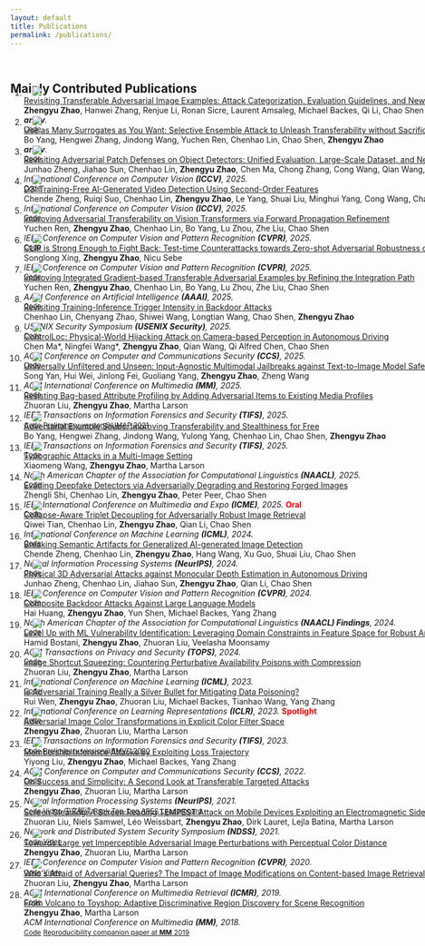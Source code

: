 ```yaml
---
layout: default
title: Publications
permalink: /publications/
---
```



<h1 id="publications"></h1>

<h2 id="publications" style="margin: 60px 0px -30px;">Mainly Contributed Publications</h2>

<div class="publications">
<ol class="bibliography">

<li>
<div class="pub-row" style="margin: 0px 0px -30px;width:950px">
  <div class="col-sm-3 abbr" style="position: relative;padding-right: 15px;padding-left: 15px;">
    <img src="https://zhengyuzhao.github.io/assets/img/transfer_pipeline.png" class="teaser img-fluid z-depth-1">
<!--             <abbr class="badge">arXiv</abbr> -->
  </div>
  <div id="zhao" class="col-sm-9" style="position: relative;width: 100%;padding-right: 0px;padding-left: 0px;">
      <div class="title"><a href="https://arxiv.org/abs/2310.11850">Revisiting Transferable Adversarial Image Examples: Attack Categorization, Evaluation Guidelines, and New Insights</a></div>
      <div class="author"><strong>Zhengyu Zhao</strong>, Hanwei Zhang, Renjue Li, Ronan Sicre, Laurent Amsaleg, Michael Backes, Qi Li, Chao Shen</div>
      <div class="periodical"><em><strong>arXiv</strong>.</em>
      </div>
    <div class="links">
      <a href="https://github.com/ZhengyuZhao/TransferAttackEval" class="btn btn-sm z-depth-0" role="button" target="_blank" style="font-size:12px;">Code</a>
    </div>
  </div>
</div>
</li> 

<li>
<div class="pub-row" style="margin: 0px 0px -30px;width:950px">
  <div class="col-sm-3 abbr" style="position: relative;padding-right: 15px;padding-left: 15px;">
    <img src="https://zhengyuzhao.github.io/assets/img/SEA.png" class="teaser img-fluid z-depth-1">
<!--             <abbr class="badge">arXiv</abbr> -->
  </div>
  <div id="zhao" class="col-sm-9" style="position: relative;width: 100%;padding-right: 0px;padding-left: 0px;">
      <div class="title"><a href="https://arxiv.org/abs/2505.12644">Use as Many Surrogates as You Want: Selective Ensemble Attack to Unleash Transferability without Sacrificing Resource Efficiency</a></div>
      <div class="author">Bo Yang, Hengwei Zhang, Jindong Wang, Yuchen Ren, Chenhao Lin, Chao Shen, <strong>Zhengyu Zhao</strong></div>
      <div class="periodical"><em><strong>arXiv</strong>.</em>
      </div>
        <div class="links">
       <a href="https://zhengyuzhao.github.io/publications/" class="btn btn-sm z-depth-0" role="button" target="_blank" style="font-size:12px;">Code</a>
    </div>
  </div>
</div>
</li> 


<li>
<div class="pub-row" style="margin: 0px 0px -30px;width:950px">
  <div class="col-sm-3 abbr" style="position: relative;padding-right: 15px;padding-left: 15px;">
    <img src="https://zhengyuzhao.github.io/assets/img/patch_defense.png" class="teaser img-fluid z-depth-1">
  </div>
  <div id="zhao" class="col-sm-9" style="position: relative;width: 100%;padding-right: 0px;padding-left: 0px;">
      <div class="title"><a href="https://zhengyuzhao.github.io/publications/">Revisiting Adversarial Patch Defenses on Object Detectors: Unified Evaluation, Large-Scale Dataset, and New Insights</a></div>
      <div class="author">Junhao Zheng, Jiahao Sun, Chenhao Lin, <strong>Zhengyu Zhao</strong>, Chen Ma, Chong Zhang, Cong Wang, Qian Wang, Chao Shen</div>
      <div class="periodical"><em>International Conference on Computer Vision <strong>(ICCV)</strong>, 2025.</em>
      </div>
    <div class="links">
       <a href="https://zhengyuzhao.github.io/publications/" class="btn btn-sm z-depth-0" role="button" target="_blank" style="font-size:12px;">Code</a>
    </div>
  </div>
</div>
</li>


<li>
<div class="pub-row" style="margin: 0px 0px -30px;width:950px">
  <div class="col-sm-3 abbr" style="position: relative;padding-right: 15px;padding-left: 15px;">
    <img src="https://zhengyuzhao.github.io/assets/img/video_detect.png" class="teaser img-fluid z-depth-1">
  </div>
  <div id="zhao" class="col-sm-9" style="position: relative;width: 100%;padding-right: 0px;padding-left: 0px;">
      <div class="title"><a href="https://zhengyuzhao.github.io/publications/">D3: Training-Free AI-Generated Video Detection Using Second-Order Features</a></div>
      <div class="author">Chende Zheng, Ruiqi Suo, Chenhao Lin, <strong>Zhengyu Zhao</strong>, Le Yang, Shuai Liu, Minghui Yang, Cong Wang, Chao Shen</div>
      <div class="periodical"><em>International Conference on Computer Vision <strong>(ICCV)</strong>, 2025.</em>
      </div>
    <div class="links">
       <a href="https://zhengyuzhao.github.io/publications/" class="btn btn-sm z-depth-0" role="button" target="_blank" style="font-size:12px;">Code</a>
    </div>
  </div>
</div>
</li>

<li>
<div class="pub-row" style="margin: 0px 0px -30px;width:950px">
  <div class="col-sm-3 abbr" style="position: relative;padding-right: 15px;padding-left: 15px;">
    <img src="https://zhengyuzhao.github.io/assets/img/ViTTrans.png" class="teaser img-fluid z-depth-1">
<!--             <abbr class="badge">CVPR</abbr> -->
  </div>
  <div id="zhao" class="col-sm-9" style="position: relative;width: 100%;padding-right: 0px;padding-left: 0px;">
      <div class="title"><a href="https://arxiv.org/abs/2503.15404">Improving Adversarial Transferability on Vision Transformers via Forward Propagation Refinement</a></div>
      <div class="author">Yuchen Ren, <strong>Zhengyu Zhao</strong>, Chenhao Lin, Bo Yang, Lu Zhou, Zhe Liu, Chao Shen</div>
      <div class="periodical"><em>IEEE Conference on Computer Vision and Pattern Recognition <strong>(CVPR)</strong>, 2025.</em>
      </div>
    <div class="links">
       <a href="https://github.com/RYC-98/FPR" class="btn btn-sm z-depth-0" role="button" target="_blank" style="font-size:12px;">Code</a>
    </div>
  </div>
</div>
</li>

<li>
<div class="pub-row" style="margin: 0px 0px -30px;width:950px">
  <div class="col-sm-3 abbr" style="position: relative;padding-right: 15px;padding-left: 15px;">
    <img src="https://zhengyuzhao.github.io/assets/img/CLIProbust.png" class="teaser img-fluid z-depth-1">
<!--             <abbr class="badge">CVPR</abbr> -->
  </div>
  <div id="zhao" class="col-sm-9" style="position: relative;width: 100%;padding-right: 0px;padding-left: 0px;">
      <div class="title"><a href="https://arxiv.org/abs/2503.03613">CLIP is Strong Enough to Fight Back: Test-time Counterattacks towards Zero-shot Adversarial Robustness of CLIP</a></div>
      <div class="author">Songlong Xing, <strong>Zhengyu Zhao</strong>, Nicu Sebe</div>
      <div class="periodical"><em>IEEE Conference on Computer Vision and Pattern Recognition <strong>(CVPR)</strong>, 2025.</em>
      </div>
    <div class="links">
       <a href="https://github.com/Sxing2/CLIP-Test-time-Counterattacks" class="btn btn-sm z-depth-0" role="button" target="_blank" style="font-size:12px;">Code</a>
    </div>
  </div>
</div>
</li>

<li>
<div class="pub-row" style="margin: 0px 0px -30px;width:950px">
  <div class="col-sm-3 abbr" style="position: relative;padding-right: 15px;padding-left: 15px;">
    <img src="https://zhengyuzhao.github.io/assets/img/mumoig.png" class="teaser img-fluid z-depth-1">
<!--             <abbr class="badge">AAAI</abbr> -->
  </div>
  <div id="zhao" class="col-sm-9" style="position: relative;width: 100%;padding-right: 0px;padding-left: 0px;">
      <div class="title"><a href="https://arxiv.org/abs/2412.18844">Improving Integrated Gradient-based Transferable Adversarial Examples by Refining the Integration Path</a></div>
      <div class="author">Yuchen Ren, <strong>Zhengyu Zhao</strong>, Chenhao Lin, Bo Yang, Lu Zhou, Zhe Liu, Chao Shen</div>
      <div class="periodical"><em>AAAI Conference on Artificial Intelligence <strong>(AAAI)</strong>, 2025.</em>
      </div>
    <div class="links">
       <a href="https://github.com/RYC-98/MuMoDIG" class="btn btn-sm z-depth-0" role="button" target="_blank" style="font-size:12px;">Code</a>
    </div>
  </div>
</div>
</li>

<li>
<div class="pub-row" style="margin: 0px 0px -30px;width:950px">
  <div class="col-sm-3 abbr" style="position: relative;padding-right: 15px;padding-left: 15px;">
    <img src="https://zhengyuzhao.github.io/assets/img/mismatch.png" class="teaser img-fluid z-depth-1">
<!--             <abbr class="badge">AAAI</abbr> -->
  </div>
  <div id="zhao" class="col-sm-9" style="position: relative;width: 100%;padding-right: 0px;padding-left: 0px;">
      <div class="title"><a href="https://arxiv.org/abs/2503.12058">Revisiting Training-Inference Trigger Intensity in Backdoor Attacks</a></div>
      <div class="author">Chenhao Lin, Chenyang Zhao, Shiwei Wang, Longtian Wang, Chao Shen, <strong>Zhengyu Zhao</strong></div>
      <div class="periodical"><em>USENIX Security Symposium <strong>(USENIX Security)</strong>, 2025.</em>
      </div>
    <div class="links">
       <a href="https://github.com/cv12ha0/TITIM" class="btn btn-sm z-depth-0" role="button" target="_blank" style="font-size:12px;">Code</a>
    </div>
  </div>
</div>
</li>

<li>
<div class="pub-row" style="margin: 0px 0px -30px;width:950px">
  <div class="col-sm-3 abbr" style="position: relative;padding-right: 15px;padding-left: 15px;">
    <img src="https://zhengyuzhao.github.io/assets/img/MOT.png" class="teaser img-fluid z-depth-1">
<!--             <abbr class="badge">AAAI</abbr> -->
  </div>
  <div id="zhao" class="col-sm-9" style="position: relative;width: 100%;padding-right: 0px;padding-left: 0px;">
      <div class="title"><a href="https://arxiv.org/abs/2406.05810">ControlLoc: Physical-World Hijacking Attack on Camera-based Perception in Autonomous Driving</a></div>
      <div class="author">Chen Ma*, Ningfei Wang*, <strong>Zhengyu Zhao</strong>, Qian Wang, Qi Alfred Chen, Chao Shen</div>
      <div class="periodical"><em>ACM Conference on Computer and Communications Security <strong>(CCS)</strong>, 2025.</em>
      </div>
    <div class="links">
       <a href="https://zhengyuzhao.github.io/publications/" class="btn btn-sm z-depth-0" role="button" target="_blank" style="font-size:12px;">Code</a>
    </div>
  </div>
</div>
</li>


<li>
<div class="pub-row" style="margin: 0px 0px -30px;width:950px">
  <div class="col-sm-3 abbr" style="position: relative;padding-right: 15px;padding-left: 15px;">
    <img src="https://zhengyuzhao.github.io/assets/img/U3.PNG" class="teaser img-fluid z-depth-1">
<!--             <abbr class="badge">ACM MM</abbr> -->
  </div>
  <div id="zhao" class="col-sm-9" style="position: relative;width: 100%;padding-right: 0px;padding-left: 0px;">
      <div class="title"><a href="https://zhengyuzhao.github.io/publications/">Universally Unfiltered and Unseen: Input-Agnostic Multimodal Jailbreaks against Text-to-Image Model Safeguards</a></div>
      <div class="author">Song Yan, Hui Wei, Jinlong Fei, Guoliang Yang, <strong>Zhengyu Zhao</strong>, Zheng Wang</div>
      <div class="periodical"><em>ACM International Conference on Multimedia <strong>(MM)</strong>, 2025.</em>
      </div>
    <div class="links">
      <a href="https://zhengyuzhao.github.io/publications/" class="btn btn-sm z-depth-0" role="button" target="_blank" style="font-size:12px;">Code</a>
    </div>
  </div>
</div>
</li>

<li>
<div class="pub-row" style="margin: 0px 0px -30px;width:950px">
  <div class="col-sm-3 abbr" style="position: relative;padding-right: 15px;padding-left: 15px;">
    <img src="https://zhengyuzhao.github.io/assets/img/pivot.png" class="teaser img-fluid z-depth-1">
<!--             <abbr class="badge">arXiv</abbr> -->
  </div>
  <div id="zhao" class="col-sm-9" style="position: relative;width: 100%;padding-right: 0px;padding-left: 0px;">
      <div class="title"><a href="https://zhengyuzhao.github.io/publications/">Resisting Bag-based Attribute Profiling by Adding Adversarial Items to Existing Media Profiles</a></div>
      <div class="author">Zhuoran Liu, <strong>Zhengyu Zhao</strong>, Martha Larson</div>
      <div class="periodical"><em>IEEE Transactions on Information Forensics and Security <strong>(TIFS)</strong>, 2025.</em>
      </div>
        <div class="links">
       <a href="https://github.com/liuzrcc/Resisting-Bag-based-Profiling" class="btn btn-sm z-depth-0" role="button" target="_blank" style="font-size:12px;">Code</a>
       <a href="https://dl.acm.org/doi/10.1145/3450613.3456832" class="btn btn-sm z-depth-0" role="button" target="_blank" style="font-size:12px;">Preliminary version@UMAP 2021</a>
    </div>
  </div>
</div>
</li> 



<li>
<div class="pub-row" style="margin: 0px 0px -30px;width:950px">
  <div class="col-sm-3 abbr" style="position: relative;padding-right: 15px;padding-left: 15px;">
    <img src="https://zhengyuzhao.github.io/assets/img/soup.png" class="teaser img-fluid z-depth-1">
<!--             <abbr class="badge">arXiv</abbr> -->
  </div>
  <div id="zhao" class="col-sm-9" style="position: relative;width: 100%;padding-right: 0px;padding-left: 0px;">
      <div class="title"><a href="https://arxiv.org/abs/2402.18370">Adversarial Example Soups: Improving Transferability and Stealthiness for Free</a></div>
      <div class="author">Bo Yang, Hengwei Zhang, Jindong Wang, Yulong Yang, Chenhao Lin, Chao Shen, <strong>Zhengyu Zhao</strong></div>
      <div class="periodical"><em>IEEE Transactions on Information Forensics and Security <strong>(TIFS)</strong>, 2025.</em>
      </div>
        <div class="links">
       <a href="https://github.com/yangbo93/Adversarial-Example-Soups" class="btn btn-sm z-depth-0" role="button" target="_blank" style="font-size:12px;">Code</a>
    </div>
  </div>
</div>
</li> 

<li>
<div class="pub-row" style="margin: 0px 0px -30px;width:950px">
  <div class="col-sm-3 abbr" style="position: relative;padding-right: 15px;padding-left: 15px;">
    <img src="https://zhengyuzhao.github.io/assets/img/typo.png" class="teaser img-fluid z-depth-1">
<!--             <abbr class="badge">arXiv</abbr> -->
  </div>
  <div id="zhao" class="col-sm-9" style="position: relative;width: 100%;padding-right: 0px;padding-left: 0px;">
      <div class="title"><a href="https://arxiv.org/abs/2502.08193">Typographic Attacks in a Multi-Image Setting</a></div>
      <div class="author">Xiaomeng Wang, <strong>Zhengyu Zhao</strong>, Martha Larson</div>
      <div class="periodical"><em>North American Chapter of the Association for Computational Linguistics <strong>(NAACL)</strong>, 2025.</em>
      </div>
        <div class="links">
       <a href="https://github.com/XiaomengWang-AI/Typographic-Attacks-in-a-Multi-Image-Setting" class="btn btn-sm z-depth-0" role="button" target="_blank" style="font-size:12px;">Code</a>
    </div>
  </div>
</div>
</li> 

<li>
<div class="pub-row" style="margin: 0px 0px -30px;width:950px">
  <div class="col-sm-3 abbr" style="position: relative;padding-right: 15px;padding-left: 15px;">
    <img src="https://zhengyuzhao.github.io/assets/img/dr.png" class="teaser img-fluid z-depth-1">
<!--             <abbr class="badge">arXiv</abbr> -->
  </div>
  <div id="zhao" class="col-sm-9" style="position: relative;width: 100%;padding-right: 0px;padding-left: 0px;">
      <div class="title"><a href="https://zhengyuzhao.github.io/publications/">Evading Deepfake Detectors via Adversarially Degrading and Restoring Forged Images</a></div>
      <div class="author">Zhengli Shi, Chenhao Lin, <strong>Zhengyu Zhao</strong>, Peter Peer, Chao Shen</div>
      <div class="periodical"><em>IEEE International Conference on Multimedia and Expo <strong>(ICME)</strong>, 2025.</em> <strong><span style="color:#ff0000;">Oral</span></strong>
      </div>
        <div class="links">
       <a href="https://zhengyuzhao.github.io/publications/g" class="btn btn-sm z-depth-0" role="button" target="_blank" style="font-size:12px;">Code</a>
    </div>
  </div>
</div>
</li> 

<li>
<div class="pub-row" style="margin: 0px 0px -30px;width:950px">
  <div class="col-sm-3 abbr" style="position: relative;padding-right: 15px;padding-left: 15px;">
    <img src="https://zhengyuzhao.github.io/assets/img/tride.png" class="teaser img-fluid z-depth-1">
<!--             <abbr class="badge">ICML</abbr> -->
  </div>
  <div id="zhao" class="col-sm-9" style="position: relative;width: 100%;padding-right: 0px;padding-left: 0px;">
      <div class="title"><a href="https://arxiv.org/abs/2312.07364">Collapse-Aware Triplet Decoupling for Adversarially Robust Image Retrieval</a></div>
      <div class="author">Qiwei Tian, Chenhao Lin, <strong>Zhengyu Zhao</strong>, Qian Li, Chao Shen</div>
      <div class="periodical"><em>International Conference on Machine Learning <strong>(ICML)</strong>, 2024.</em>
      </div>
    <div class="links">
       <a href="https://github.com/michaeltian108/CA-TRIDE" class="btn btn-sm z-depth-0" role="button" target="_blank" style="font-size:12px;">Code</a>
    </div>
  </div>
</div>
</li>

<li>
<div class="pub-row" style="margin: 0px 0px -30px;width:950px">
  <div class="col-sm-3 abbr" style="position: relative;padding-right: 15px;padding-left: 15px;">
    <img src="https://zhengyuzhao.github.io/assets/img/patch.png" class="teaser img-fluid z-depth-1">
<!--             <abbr class="badge">NeurIPS</abbr> -->
  </div>
  <div id="zhao" class="col-sm-9" style="position: relative;width: 100%;padding-right: 0px;padding-left: 0px;">
      <div class="title"><a href="https://openreview.net/forum?id=NtNTfRTjE8">Breaking Semantic Artifacts for Generalized AI-generated Image Detection</a></div>
      <div class="author">Chende Zheng, Chenhao Lin, <strong>Zhengyu Zhao</strong>, Hang Wang, Xu Guo, Shuai Liu, Chao Shen</div>
      <div class="periodical"><em>Neural Information Processing Systems <strong>(NeurIPS)</strong>, 2024.</em>
      </div>
        <div class="links">
      <a href="https://github.com/Zig-HS/FakeImageDetection" class="btn btn-sm z-depth-0" role="button" target="_blank" style="font-size:12px;">Code</a>
    </div>
  </div>
</div>
</li>

<li>
<div class="pub-row" style="margin: 0px 0px -30px;width:950px">
  <div class="col-sm-3 abbr" style="position: relative;padding-right: 15px;padding-left: 15px;">
    <img src="https://zhengyuzhao.github.io/assets/img/3d.png" class="teaser img-fluid z-depth-1">
<!--             <abbr class="badge">CVPR</abbr> -->
  </div>
  <div id="zhao" class="col-sm-9" style="position: relative;width: 100%;padding-right: 0px;padding-left: 0px;">
      <div class="title"><a href="https://arxiv.org//abs/2403.17301">Physical 3D Adversarial Attacks against Monocular Depth Estimation in Autonomous Driving</a></div>
      <div class="author">Junhao Zheng, Chenhao Lin, Jiahao Sun, <strong>Zhengyu Zhao</strong>, Qian Li, Chao Shen</div>
      <div class="periodical"><em>IEEE Conference on Computer Vision and Pattern Recognition <strong>(CVPR)</strong>, 2024.</em>
      </div>
    <div class="links">
       <a href="https://github.com/Gandolfczjh/3D2Fool" class="btn btn-sm z-depth-0" role="button" target="_blank" style="font-size:12px;">Code</a>
    </div>
  </div>
</div>
</li>

<li>
<div class="pub-row" style="margin: 0px 0px -30px;width:950px">
  <div class="col-sm-3 abbr" style="position: relative;padding-right: 15px;padding-left: 15px;">
    <img src="https://zhengyuzhao.github.io/assets/img/cba.png" class="teaser img-fluid z-depth-1">
<!--             <abbr class="badge">NAACL</abbr> -->
  </div>
  <div id="zhao" class="col-sm-9" style="position: relative;width: 100%;padding-right: 0px;padding-left: 0px;">
      <div class="title"><a href="https://arxiv.org/abs/2310.07676">Composite Backdoor Attacks Against Large Language Models</a></div>
      <div class="author">Hai Huang, <strong>Zhengyu Zhao</strong>, Yun Shen, Michael Backes, Yang Zhang</div>
      <div class="periodical"><em>North American Chapter of the Association for Computational Linguistics <strong>(NAACL) Findings</strong>, 2024.</em>
      </div>
        <div class="links">
       <a href="https://github.com/MiracleHH/CBA" class="btn btn-sm z-depth-0" role="button" target="_blank" style="font-size:12px;">Code</a>
    </div>
  </div>
</div>
</li> 

<li>
<div class="pub-row" style="margin: 0px 0px -30px;width:950px">
  <div class="col-sm-3 abbr" style="position: relative;padding-right: 15px;padding-left: 15px;">
    <img src="https://zhengyuzhao.github.io/assets/img/mal.png" class="teaser img-fluid z-depth-1">
<!--             <abbr class="badge">TOPS</abbr> -->
  </div>
  <div id="zhao" class="col-sm-9" style="position: relative;width: 100%;padding-right: 0px;padding-left: 0px;">
      <div class="title"><a href="https://arxiv.org/abs/2205.15128">Level Up with ML Vulnerability Identification: Leveraging Domain Constraints in Feature Space for Robust Android Malware Detection</a></div>
      <div class="author">Hamid Bostani, <strong>Zhengyu Zhao</strong>, Zhuoran Liu, Veelasha Moonsamy</div>
      <div class="periodical"><em>ACM Transactions on Privacy and Security <strong>(TOPS)</strong>, 2024.</em>
      </div>
        <div class="links">
       <a href="https://anonymous.4open.science/r/robust-Android-malware-detector-C5D8/README.md" class="btn btn-sm z-depth-0" role="button" target="_blank" style="font-size:12px;">Code</a>
    </div>
  </div>
</div>
</li> 

<li>
<div class="pub-row" style="margin: 0px 0px -30px;width:950px">
  <div class="col-sm-3 abbr" style="position: relative;padding-right: 15px;padding-left: 15px;">
    <img src="https://zhengyuzhao.github.io/assets/img/ISS.png" class="teaser img-fluid z-depth-1">
<!--             <abbr class="badge">ICML</abbr> -->
  </div>
  <div id="zhao" class="col-sm-9" style="position: relative;width: 100%;padding-right: 0px;padding-left: 0px;">
      <div class="title"><a href="https://arxiv.org/abs/2301.13838">Image Shortcut Squeezing: Countering Perturbative Availability Poisons with Compression</a></div>
      <div class="author">Zhuoran Liu, <strong>Zhengyu Zhao</strong>, Martha Larson</div>
      <div class="periodical"><em>International Conference on Machine Learning <strong>(ICML)</strong>, 2023.</em>
      </div>
    <div class="links">
      <a href="https://github.com/liuzrcc/ImageShortcutSqueezing" class="btn btn-sm z-depth-0" role="button" target="_blank" style="font-size:12px;">Code</a>
    </div>
  </div>
</div>
</li>  
  
<li>
<div class="pub-row" style="margin: 0px 0px -30px;width:950px">
  <div class="col-sm-3 abbr" style="position: relative;padding-right: 15px;padding-left: 15px;">
    <img src="https://zhengyuzhao.github.io/assets/img/ICLR2023.PNG" class="teaser img-fluid z-depth-1">
<!--             <abbr class="badge">ICLR</abbr> -->
  </div>
  <div id="zhao" class="col-sm-9" style="position: relative;width: 100%;padding-right: 0px;padding-left: 0px;">
      <div class="title"><a href="https://openreview.net/forum?id=zKvm1ETDOq">Is Adversarial Training Really a Silver Bullet for Mitigating Data Poisoning?</a></div>
      <div class="author">Rui Wen, <strong>Zhengyu Zhao</strong>, Zhuoran Liu, Michael Backes, Tianhao Wang, Yang Zhang</div>
      <div class="periodical"><em>International Conference on Learning Representations <strong>(ICLR)</strong>, 2023.</em> <strong><span style="color:#ff0000;">Spotlight</span></strong>
      </div>
    <div class="links">
      <a href="https://github.com/WenRuiUSTC/EntF" class="btn btn-sm z-depth-0" role="button" target="_blank" style="font-size:12px;">Code</a>
    </div>
  </div>
</div>
</li>  

<li>
<div class="pub-row" style="margin: 0px 0px -30px;width:950px">
  <div class="col-sm-3 abbr" style="position: relative;padding-right: 15px;padding-left: 15px;">
    <img src="https://zhengyuzhao.github.io/assets/img/illustration.PNG" class="teaser img-fluid z-depth-1">
<!--             <abbr class="badge">TIFS</abbr> -->
  </div>
  <div id="zhao" class="col-sm-9" style="position: relative;width: 100%;padding-right: 0px;padding-left: 0px;">
      <div class="title"><a href="https://arxiv.org/abs/2011.06690">Adversarial Image Color Transformations in Explicit Color Filter Space</a></div>
      <div class="author"><strong>Zhengyu Zhao</strong>, Zhuoran Liu, Martha Larson</div>
      <div class="periodical"><em>IEEE Transactions on Information Forensics and Security <strong>(TIFS)</strong>, 2023.</em>
      </div>
    <div class="links">
      <a href="https://github.com/ZhengyuZhao/AdvColorFilter/tree/master/Journal_version" class="btn btn-sm z-depth-0" role="button" target="_blank" style="font-size:12px;">Code</a>
      <a href="https://www.bmvc2020-conference.com/assets/papers/0099.pdf" class="btn btn-sm z-depth-0" role="button" target="_blank" style="font-size:12px;">Preliminary version@BMVC 2020</a>
    </div>
  </div>
</div>
</li> 
  
  
<li>
<div class="pub-row" style="margin: 0px 0px -30px;width:950px">
  <div class="col-sm-3 abbr" style="position: relative;padding-right: 15px;padding-left: 15px;">
    <img src="https://zhengyuzhao.github.io/assets/img/loss_t.PNG" class="teaser img-fluid z-depth-1">
<!--             <abbr class="badge">CCS</abbr> -->
  </div>
  <div id="zhao" class="col-sm-9" style="position: relative;width: 100%;padding-right: 0px;padding-left: 0px;">
      <div class="title"><a href="https://arxiv.org/abs/2208.14933">Membership Inference Attacks by Exploiting Loss Trajectory</a></div>
      <div class="author">Yiyong Liu, <strong>Zhengyu Zhao</strong>, Michael Backes, Yang Zhang</div>
      <div class="periodical"><em>ACM Conference on Computer and Communications Security <strong>(CCS)</strong>, 2022.</em>
      </div>
    <div class="links">
      <a href="https://github.com/DennisLiu2022/Membership-Inference-Attacks-by-Exploiting-Loss-Trajectory" class="btn btn-sm z-depth-0" role="button" target="_blank" style="font-size:12px;">Code</a>
<!--       <a href="https://zhengyuzhao.github.io/" class="btn btn-sm z-depth-0" role="button" target="_blank" style="font-size:12px;">Video</a> -->
    </div>
  </div>
</div>
</li>
  
<li>
<div class="pub-row" style="margin: 0px 0px -30px;width:950px">
  <div class="col-sm-3 abbr" style="position: relative;padding-right: 15px;padding-left: 15px;">
    <img src="https://zhengyuzhao.github.io/assets/img/google.PNG" class="teaser img-fluid z-depth-1">
<!--             <abbr class="badge">NeurIPS</abbr> -->
  </div>
  <div id="zhao" class="col-sm-9" style="position: relative;width: 100%;padding-right: 0px;padding-left: 0px;">
      <div class="title"><a href="https://arxiv.org/abs/2012.11207">On Success and Simplicity: A Second Look at Transferable Targeted Attacks</a></div>
      <div class="author"><strong>Zhengyu Zhao</strong>, Zhuoran Liu, Martha Larson</div>
      <div class="periodical"><em>Neural Information Processing Systems <strong>(NeurIPS)</strong>, 2021.</em>
      </div>
    <div class="links">
      <a href="https://github.com/ZhengyuZhao/Targeted-Tansfer" class="btn btn-sm z-depth-0" role="button" target="_blank" style="font-size:12px;">Code</a>
      <a href="https://nips.cc/virtual/2021/poster/26087" class="btn btn-sm z-depth-0" role="button" target="_blank" style="font-size:12px;">Video</a>
      <a href="https://zhuanlan.zhihu.com/p/512550358" class="btn btn-sm z-depth-0" role="button" target="_blank" style="font-size:12px;">中文解读</a>
      <a href="https://ml.cs.tsinghua.edu.cn/ares-bench/#/leaderboard" class="btn btn-sm z-depth-0" role="button" target="_blank" style="font-size:12px;">Rank Top-1 on ARES Leaderboard</a>
    </div>
  </div>
</div>
</li>

<li>
<div class="pub-row" style="margin: 0px 0px -30px;width:950px">
  <div class="col-sm-3 abbr" style="position: relative;padding-right: 15px;padding-left: 15px;">
    <img src="https://zhengyuzhao.github.io/assets/img/screengleaning.PNG" class="teaser img-fluid z-depth-1">
<!--             <abbr class="badge">NDSS</abbr> -->
  </div>
  <div id="zhao" class="col-sm-9" style="position: relative;width: 100%;padding-right: 0px;padding-left: 0px;">
      <div class="title"><a href="https://arxiv.org/abs/2011.09877">Screen Gleaning: A Screen Reading TEMPEST Attack on Mobile Devices Exploiting an Electromagnetic Side Channel</a></div>
      <div class="author">Zhuoran Liu, Niels Samwel, Léo Weissbart, <strong>Zhengyu Zhao</strong>, Dirk Lauret, Lejla Batina, Martha Larson</div>
      <div class="periodical"><em>Network and Distributed System Security Symposium <strong>(NDSS)</strong>, 2021.</em>
      </div>
    <div class="links">
      <a href="https://github.com/cescalab/screen_gleaning" class="btn btn-sm z-depth-0" role="button" target="_blank" style="font-size:12px;">Code</a>
      <a href="https://www.youtube.com/watch?v=qEXwe58IVFc" class="btn btn-sm z-depth-0" role="button" target="_blank" style="font-size:12px;">Video</a>
    </div>
  </div>
</div>
</li>

<li>
<div class="pub-row" style="margin: 0px 0px -30px;width:950px">
  <div class="col-sm-3 abbr" style="position: relative;padding-right: 15px;padding-left: 15px;">
    <img src="https://zhengyuzhao.github.io/assets/img/perc.PNG" class="teaser img-fluid z-depth-1">
<!--             <abbr class="badge">CVPR</abbr> -->
  </div>
  <div id="zhao" class="col-sm-9" style="position: relative;width: 100%;padding-right: 0px;padding-left: 0px;">
      <div class="title"><a href="https://arxiv.org/abs/1911.02466">Towards Large yet Imperceptible Adversarial Image Perturbations with Perceptual Color Distance</a></div>
      <div class="author"><strong>Zhengyu Zhao</strong>, Zhuoran Liu, Martha Larson</div>
      <div class="periodical"><em>IEEE Conference on Computer Vision and Pattern Recognition <strong>(CVPR)</strong>, 2020.</em>
      </div>
    <div class="links">
      <a href="https://github.com/ZhengyuZhao/PerC-Adversarial" class="btn btn-sm z-depth-0" role="button" target="_blank" style="font-size:12px;">Code</a>
      <a href="https://www.youtube.com/watch?v=2j74B_9VaJ8" class="btn btn-sm z-depth-0" role="button" target="_blank" style="font-size:12px;">Video</a>
    </div>
  </div>
</div>
</li>

<li>
<div class="pub-row" style="margin: 0px 0px -30px;width:950px">
  <div class="col-sm-3 abbr" style="position: relative;padding-right: 15px;padding-left: 15px;">
    <img src="https://zhengyuzhao.github.io/assets/img/PIRE_2.PNG" class="teaser img-fluid z-depth-1">
<!--             <abbr class="badge">ICMR</abbr> -->
  </div>
  <div id="zhao" class="col-sm-9" style="position: relative;width: 100%;padding-right: 0px;padding-left: 0px;">
      <div class="title"><a href="https://arxiv.org/abs/1901.10332">Who's Afraid of Adversarial Queries? The Impact of Image Modifications on Content-based Image Retrieval</a></div>
      <div class="author">Zhuoran Liu, <strong>Zhengyu Zhao</strong>, Martha Larson</div>
      <div class="periodical"><em>ACM International Conference on Multimedia Retrieval <strong>(ICMR)</strong>, 2019.</em>
      </div>
    <div class="links">
      <a href="https://github.com/liuzrcc/PIRE" class="btn btn-sm z-depth-0" role="button" target="_blank" style="font-size:12px;">Code</a>
    </div>
  </div>
</div>
</li>  

<li>
<div class="pub-row" style="margin: 0px 0px -30px;width:950px">
  <div class="col-sm-3 abbr" style="position: relative;padding-right: 15px;padding-left: 15px;">
    <img src="https://zhengyuzhao.github.io/assets/img/adired.PNG" class="teaser img-fluid z-depth-1">
<!--             <abbr class="badge">ACM MM</abbr> -->
  </div>
  <div id="zhao" class="col-sm-9" style="position: relative;width: 100%;padding-right: 0px;padding-left: 0px;">
      <div class="title"><a href="https://arxiv.org/abs/1807.08624">From Volcano to Toyshop: Adaptive Discriminative Region Discovery for Scene Recognition</a></div>
      <div class="author"><strong>Zhengyu Zhao</strong>, Martha Larson</div>
      <div class="periodical"><em>ACM International Conference on Multimedia <strong>(MM)</strong>, 2018.</em>
      </div>
    <div class="links">
      <a href="https://github.com/ZhengyuZhao/Adi-Red-Scene" class="btn btn-sm z-depth-0" role="button" target="_blank" style="font-size:12px;">Code</a>
      <a href="https://dl.acm.org/citation.cfm?id=3351169" class="btn btn-sm z-depth-0" role="button" target="_blank" style="font-size:12px;">Reproducibility companion paper at <strong>MM</strong> 2019</a>
    </div>
  </div>
</div>
</li>

</ol>
</div>


